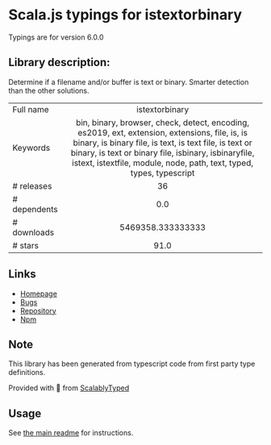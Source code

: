 
# Scala.js typings for istextorbinary

Typings are for version 6.0.0

## Library description:
Determine if a filename and/or buffer is text or binary. Smarter detection than the other solutions.

|                    |                 |
| ------------------ | :-------------: |
| Full name          | istextorbinary |
| Keywords           | bin, binary, browser, check, detect, encoding, es2019, ext, extension, extensions, file, is, is binary, is binary file, is text, is text file, is text or binary, is text or binary file, isbinary, isbinaryfile, istext, istextfile, module, node, path, text, typed, types, typescript |
| # releases         | 36 |
| # dependents       | 0.0 |
| # downloads        | 5469358.333333333 |
| # stars            | 91.0 |

## Links
- [Homepage](https://github.com/bevry/istextorbinary)
- [Bugs](https://github.com/bevry/istextorbinary/issues)
- [Repository](https://github.com/bevry/istextorbinary)
- [Npm](https://www.npmjs.com/package/istextorbinary)
    


## Note
This library has been generated from typescript code from first party type definitions.

Provided with :purple_heart: from [ScalablyTyped](https://github.com/oyvindberg/ScalablyTyped)

## Usage
See [the main readme](../../readme.md) for instructions.


